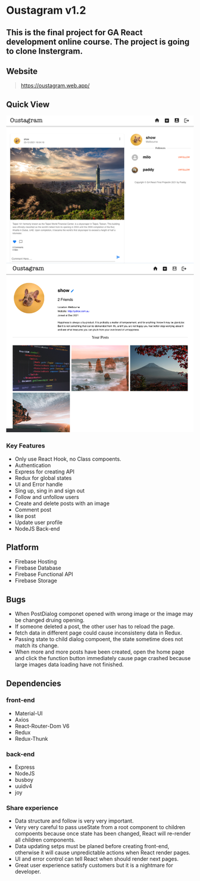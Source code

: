 # Oustagram v1.2

## This is the final project for GA React development online course. The project is going to clone Instergram.

## Website

> https://oustagram.web.app/

## Quick View

![Screen Shot 1](/ScreenShot-1.png?raw=true)
![Screen Shot 2](/ScreenShot-2.png?raw=true)

### Key Features

- Only use React Hook, no Class compoents.
- Authentication
- Express for creating API
- Redux for global states
- UI and Error handle
- Sing up, sing in and sign out
- Follow and unfollow users
- Create and delete posts with an image
- Comment post
- like post
- Update user profile
- NodeJS Back-end

## Platform

- Firebase Hosting
- Firebase Database
- Firebase Functional API
- Firebase Storage

## Bugs

- When PostDialog componet opened with wrong image or the image may be changed druing opening.
- If someone deleted a post, the other user has to reload the page.
- fetch data in different page could cause inconsisteny data in Redux.
- Passing state to child dialog compoent, the state sometime does not match its change.
- When more and more posts have been created, open the home page and click the function button immediately cause page crashed because large images data loading have not finished.

## Dependencies

### front-end

- Material-UI
- Axios
- React-Router-Dom V6
- Redux
- Redux-Thunk

### back-end

- Express
- NodeJS
- busboy
- uuidv4
- joy

### Share experience

- Data structure and follow is very very important.
- Very very careful to pass useState from a root component to children compoents because once state has been changed, React will re-render all children components.
- Data updating setps must be planed before creating front-end, otherwise it will cause unpredictable actions when React render pages.
- UI and error control can tell React when should render next pages.
- Great user experience satisfy customers but it is a nightmare for developer.
